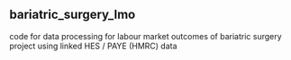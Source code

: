 ## bariatric_surgery_lmo
code for data processing for labour market outcomes of bariatric surgery project using linked HES / PAYE (HMRC) data
